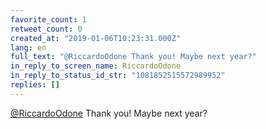 ```yaml
---
favorite_count: 1
retweet_count: 0
created_at: "2019-01-06T10:23:31.000Z"
lang: en
full_text: "@RiccardoOdone Thank you! Maybe next year?"
in_reply_to_screen_name: RiccardoOdone
in_reply_to_status_id_str: "1081852515572989952"
replies: []
---
```


[@RiccardoOdone](https://twitter.com/RiccardoOdone) Thank you! Maybe next year?
